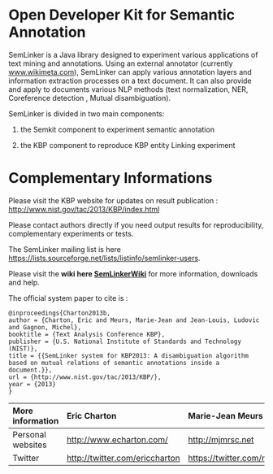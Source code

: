 # Open Developer Kit for Semantic Annotation #

SemLinker is a Java library designed to experiment various applications of text mining and
annotations. Using an external annotator (currently www.wikimeta.com), SemLinker can apply
various annotation layers and information extraction processes on a text document. It can also provide and apply to documents various NLP methods (text normalization, NER, Coreference detection , Mutual disambiguation).

SemLinker is divided in two main components:

1. the Semkit component to experiment semantic annotation

2. the KBP component to reproduce KBP entity Linking experiment


# Complementary Informations #

Please visit the KBP website for updates on result publication : http://www.nist.gov/tac/2013/KBP/index.html

Please contact authors directly if you need output results for reproducibility, complementary experiments or tests.

The SemLinker mailing list is here https://lists.sourceforge.net/lists/listinfo/semlinker-users.

Please visit the **wiki here [SemLinkerWiki](SemLinkerWiki.md)** for more information, downloads and help.

The official system paper to cite is :

```
@inproceedings{Charton2013b,
author = {Charton, Eric and Meurs, Marie-Jean and Jean-Louis, Ludovic and Gagnon, Michel},
booktitle = {Text Analysis Conference KBP},
publisher = {U.S. National Institute of Standards and Technology (NIST)},
title = {{SemLinker system for KBP2013: A disambiguation algorithm based on mutual relations of semantic annotations inside a document.}},
url = {http://www.nist.gov/tac/2013/KBP/},
year = {2013}
}
```

| More information | Eric Charton  |  Marie-Jean Meurs | Ludovic Jean-Louis | Michel Gagnon |
|:-----------------|:--------------|:------------------|:-------------------|:--------------|
| Personal websites | http://www.echarton.com/  |  http://mjmrsc.net | http://goo.gl/iZfd8I | http://goo.gl/61k85S |
| Twitter          | http://twitter.com/ericcharton |    https://twitter.com/mjmrsc | https://twitter.com/ljl97114 | https://twitter.com/mchlggnn |
